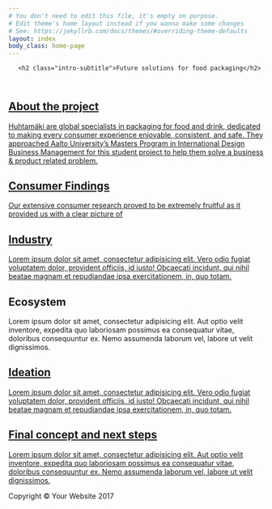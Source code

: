 ```yaml
---
# You don't need to edit this file, it's empty on purpose.
# Edit theme's home layout instead if you wanna make some changes
# See: https://jekyllrb.com/docs/themes/#overriding-theme-defaults
layout: index
body_class: home-page
---
```


<header class="bg-primary text-white">
  <div class="container text-center">
      <object type="image/svg+xml" data="assets/pictures/huhtamaki-logo.svg" class="huhtamaki-logo"></object>

      <h2 class="intro-subtitle">Future solutions for food packaging</h2>
  </div>
</header>

<section id="about">
  <div class="container">
    <div class="row">
      <div class="col-lg-8 mx-auto">
        <a href="about">
        <h2>About the project</h2>
        <p class="lead">
        Huhtamäki are global specialists in packaging for food and drink, dedicated to making every consumer experience enjoyable, consistent, and safe. They approached Aalto University’s Masters Program in International Design Business Management for this student project to help them solve a business & product related problem.
        </p>
        </a>
      </div>
    </div>
  </div>
</section>

<section id="consumer" class="bg-light">
  <div class="container">
    <div class="row">
      <div class="col-lg-8 mx-auto">
        <a href="consumer-findings/">
        <h2>Consumer Findings</h2>
        <p class="lead">
        Our extensive consumer research proved to be extremely fruitful as it provided us with a clear picture of
        </p>
        </a>
      </div>
    </div>
  </div>
</section>

<section id="industry">
  <div class="container">
    <div class="row">
      <div class="col-lg-8 mx-auto">
        <a href="industry/">
        <h2>Industry</h2>
        <p class="lead">Lorem ipsum dolor sit amet, consectetur adipisicing elit. Vero odio fugiat voluptatem dolor, provident officiis, id iusto! Obcaecati incidunt, qui nihil beatae magnam et repudiandae ipsa exercitationem, in, quo totam.</p>
        </a>
      </div>
    </div>
  </div>
</section>

<section id="ecosystem" class="bg-light">
  <div class="container">
    <div class="row">
      <div class="col-lg-8 mx-auto">
        <h2>Ecosystem</h2>
        <p class="lead">Lorem ipsum dolor sit amet, consectetur adipisicing elit. Aut optio velit inventore, expedita quo laboriosam possimus ea consequatur vitae, doloribus consequuntur ex. Nemo assumenda laborum vel, labore ut velit dignissimos.</p>
      </div>
    </div>
  </div>
</section>

<section id="ideation">
  <div class="container">
    <div class="row">
      <div class="col-lg-8 mx-auto">
        <a href="ideation/">
        <h2>Ideation</h2>
        <p class="lead">Lorem ipsum dolor sit amet, consectetur adipisicing elit. Vero odio fugiat voluptatem dolor, provident officiis, id iusto! Obcaecati incidunt, qui nihil beatae magnam et repudiandae ipsa exercitationem, in, quo totam.</p>
        </a>
      </div>
    </div>
  </div>
</section>

<section id="final-concept" class="bg-light">
  <div class="container">
    <div class="row">
      <div class="col-lg-8 mx-auto">
        <a href="final-concept/">
        <h2>Final concept and next steps</h2>
        <p class="lead">Lorem ipsum dolor sit amet, consectetur adipisicing elit. Aut optio velit inventore, expedita quo laboriosam possimus ea consequatur vitae, doloribus consequuntur ex. Nemo assumenda laborum vel, labore ut velit dignissimos.</p>
        </a>
      </div>
    </div>
  </div>
</section>

<!-- Footer -->
<footer class="py-5 bg-dark">
  <div class="container">
    <p class="m-0 text-center text-white">Copyright &copy; Your Website 2017</p>
  </div>
  <!-- /.container -->
</footer>
